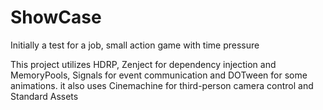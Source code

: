 # ShowCase
Initially a test for a job, small action game with time pressure


This project utilizes HDRP, Zenject for dependency injection and MemoryPools, Signals for event communication and DOTween for some animations.
it also uses Cinemachine for third-person camera control and Standard Assets
